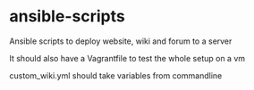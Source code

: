 # ansible-scripts
Ansible scripts to deploy website, wiki and forum to a server

It should also have a Vagrantfile to test the whole setup on a vm

custom_wiki.yml should take variables from commandline
